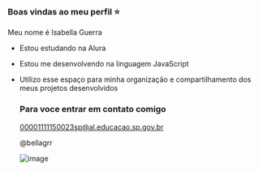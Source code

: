 ### Boas vindas ao meu perfil ⭐

Meu nome é Isabella Guerra

- Estou estudando na Alura
- Estou me desenvolvendo na linguagem JavaScript
- Utilizo esse espaço para minha organização e compartilhamento dos meus projetos desenvolvidos

  ### Para voce entrar em contato comigo

  00001111150023sp@al.educacao.sp.gov.br

  @bellagrr


  ![image](https://github.com/user-attachments/assets/c8523629-817a-461e-bf64-07d6f7e63d9d)

